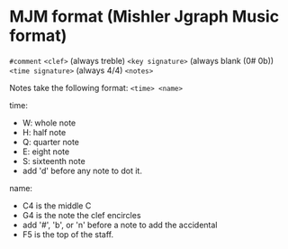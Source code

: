# MJM format (Mishler Jgraph Music format)


`#comment`
`<clef>` (always treble)
`<key signature>` (always blank (0# 0b))
`<time signature>` (always 4/4)
`<notes>`


Notes take the following format:
`<time> <name>`


time:
- W: whole note
- H: half note
- Q: quarter note
- E: eight note
- S: sixteenth note
- add 'd' before any note to dot it.

name:
- C4 is the middle C
- G4 is the note the clef encircles
- add '#', 'b', or 'n' before a note to add the accidental
- F5 is the top of the staff.

